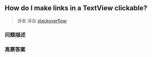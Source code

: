 ## How do I make links in a TextView clickable?

> 译者 译自 [stackoverflow](http://stackoverflow.com/questions/2734270/how-do-i-make-links-in-a-textview-clickable) 

### 问题描述 

### 高票答案 

